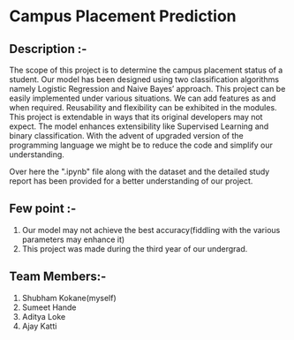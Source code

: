 # Campus Placement Prediction

## Description :-

The scope of this project is to determine the campus placement status of a student. Our model has been designed using two classification algorithms namely Logistic Regression and Naive Bayes’ approach.
This project can be easily implemented under various situations. We can add features as and when required. Reusability and flexibility can be exhibited in the modules. This project is extendable in ways that its original developers may not expect. The model enhances extensibility like Supervised Learning and binary classification. With the advent of upgraded version of the programming language we might be to reduce the code and simplify our understanding.

Over here the ".ipynb" file along with the dataset and the detailed study report has been provided for a better understanding of our project.

## Few point :-

1) Our model may not achieve the best accuracy(fiddling with the various parameters may enhance it)
2) This project was made during the third year of our undergrad.

## Team Members:-

1) Shubham Kokane(myself)
2) Sumeet Hande
3) Aditya Loke
4) Ajay Katti
